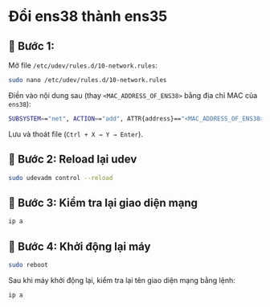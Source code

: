 # Đổi ens38 thành ens35

## 🔹 Bước 1: 
Mở file `/etc/udev/rules.d/10-network.rules`:

```bash
sudo nano /etc/udev/rules.d/10-network.rules
```

Điền vào nội dung sau (thay `<MAC_ADDRESS_OF_ENS38>` bằng địa chỉ MAC của `ens38`):

```bash
SUBSYSTEM=="net", ACTION=="add", ATTR{address}=="<MAC_ADDRESS_OF_ENS38>", NAME="ens35"
```

Lưu và thoát file (`Ctrl + X → Y → Enter`).

## 🔹 Bước 2: Reload lại udev

```bash
sudo udevadm control --reload
```

## 🔹 Bước 3: Kiểm tra lại giao diện mạng

```bash
ip a
```

## 🔹 Bước 4: Khởi động lại máy

```bash
sudo reboot
```

Sau khi máy khởi động lại, kiểm tra lại tên giao diện mạng bằng lệnh:

```bash
ip a
